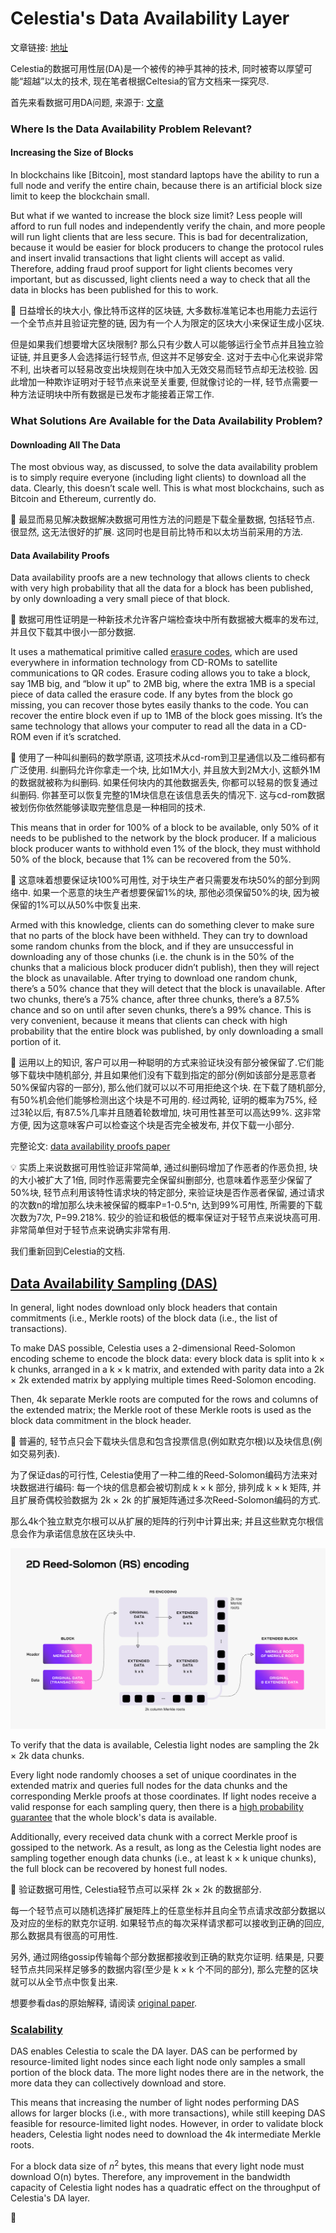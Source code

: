 # Celestia's Data Availability Layer

文章链接: [地址](https://docs.celestia.org/concepts/how-celestia-works/data-availability-layer)

Celestia的数据可用性层(DA)是一个被传的神乎其神的技术, 同时被寄以厚望可能“超越”以太的技术, 现在笔者根据Celtesia的官方文档来一探究尽.

首先来看数据可用DA问题, 来源于: [文章](https://coinmarketcap.com/alexandria/article/what-is-data-availability)

### Where Is the Data Availability Problem Relevant?

#### Increasing the Size of Blocks

In blockchains like [Bitcoin], most standard laptops have the ability to run a full node and verify the entire chain, because there is an artificial block size limit to keep the blockchain small. 

But what if we wanted to increase the block size limit? Less people will afford to run full nodes and independently verify the chain, and more people will run light clients that are less secure. This is bad for decentralization, because it would be easier for block producers to change the protocol rules and insert invalid transactions that light clients will accept as valid. Therefore, adding fraud proof support for light clients becomes very important, but as discussed, light clients need a way to check that all the data in blocks has been published for this to work.

:book: 日益增长的块大小, 像比特币这样的区块链, 大多数标准笔记本也用能力去运行一个全节点并且验证完整的链, 因为有一个人为限定的区块大小来保证生成小区块.

但是如果我们想要增大区块限制? 那么只有少数人可以能够运行全节点并且独立验证链, 并且更多人会选择运行轻节点, 但这并不足够安全. 这对于去中心化来说非常不利, 出块者可以轻易改变出块规则在块中加入无效交易而轻节点却无法校验. 因此增加一种欺诈证明对于轻节点来说至关重要, 但就像讨论的一样, 轻节点需要一种方法证明块中所有数据是已发布才能接着正常工作.

### What Solutions Are Available for the Data Availability Problem?

#### Downloading All The Data

The most obvious way, as discussed, to solve the data availability problem is to simply require everyone (including light clients) to download all the data. Clearly, this doesn’t scale well. This is what most blockchains, such as Bitcoin and Ethereum, currently do.

:book: 最显而易见解决数据解决数据可用性方法的问题是下载全量数据, 包括轻节点. 很显然, 这无法很好的扩展. 这同时也是目前比特币和以太坊当前采用的方法.

#### Data Availability Proofs

Data availability proofs are a new technology that allows clients to check with very high probability that all the data for a block has been published, by only downloading a very small piece of that block.

:book: 数据可用性证明是一种新技术允许客户端检查块中所有数据被大概率的发布过, 并且仅下载其中很小一部分数据.

It uses a mathematical primitive called [erasure codes](https://en.wikipedia.org/wiki/Erasure_code), which are used everywhere in information technology from CD-ROMs to satellite communications to QR codes. Erasure coding allows you to take a block, say 1MB big, and “blow it up” to 2MB big, where the extra 1MB is a special piece of data called the erasure code. If any bytes from the block go missing, you can recover those bytes easily thanks to the code. You can recover the entire block even if up to 1MB of the block goes missing. It’s the same technology that allows your computer to read all the data in a CD-ROM even if it’s scratched.

:book: 使用了一种叫纠删码的数学原语, 这项技术从cd-rom到卫星通信以及二维码都有广泛使用. 纠删码允许你拿走一个块, 比如1M大小, 并且放大到2M大小, 这额外1M的数据就被称为纠删码. 如果任何块内的其他数据丢失, 你都可以轻易的恢复通过纠删码. 你甚至可以恢复完整的1M块信息在该信息丢失的情况下. 这与cd-rom数据被划伤你依然能够读取完整信息是一种相同的技术.

This means that in order for 100% of a block to be available, only 50% of it needs to be published to the network by the block producer. If a malicious block producer wants to withhold even 1% of the block, they must withhold 50% of the block, because that 1% can be recovered from the 50%.

:book: 这意味着想要保证块100%可用性, 对于块生产者只需要发布块50%的部分到网络中. 如果一个恶意的块生产者想要保留1%的块, 那他必须保留50%的块, 因为被保留的1%可以从50%中恢复出来.

Armed with this knowledge, clients can do something clever to make sure that no parts of the block have been withheld. They can try to download some random chunks from the block, and if they are unsuccessful in downloading any of those chunks (i.e. the chunk is in the 50% of the chunks that a malicious block producer didn’t publish), then they will reject the block as unavailable. After trying to download one random chunk, there’s a 50% chance that they will detect that the block is unavailable. After two chunks, there’s a 75% chance, after three chunks, there’s a 87.5% chance and so on until after seven chunks, there’s a 99% chance. This is very convenient, because it means that clients can check with high probability that the entire block was published, by only downloading a small portion of it.

:book: 运用以上的知识, 客户可以用一种聪明的方式来验证块没有部分被保留了.它们能够下载块中随机部分, 并且如果他们没有下载到指定的部分(例如该部分是恶意者50%保留内容的一部分), 那么他们就可以以不可用拒绝这个块. 在下载了随机部分, 有50%机会他们能够检测出这个块是不可用的. 经过两轮, 证明的概率为75%, 经过3轮以后, 有87.5%几率并且随着轮数增加, 块可用性甚至可以高达99%. 这非常方便, 因为这意味客户可以检查这个块是否完全被发布, 并仅下载一小部分.

完整论文: [data availability proofs paper](https://arxiv.org/abs/1809.09044)

:bulb: 实质上来说数据可用性验证非常简单, 通过纠删码增加了作恶者的作恶负担, 块的大小被扩大了1倍, 同时作恶需要完全保留纠删部分, 也意味着作恶至少保留了50%块, 轻节点利用该特性请求块的特定部分, 来验证块是否作恶者保留, 通过请求的次数n的增加那么块未被保留的概率P=1-0.5^n, 达到99%可用性, 所需要的下载次数为7次, P=99.218%. 较少的验证和极低的概率保证对于轻节点来说块高可用. 非常简单但对于轻节点来说确实非常有用.

我们重新回到Celestia的文档.

## [Data Availability Sampling (DAS)](https://docs.celestia.org/concepts/how-celestia-works/data-availability-layer/#data-availability-sampling-das)

In general, light nodes download only block headers that contain commitments (i.e., Merkle roots) of the block data (i.e., the list of transactions).

To make DAS possible, Celestia uses a 2-dimensional Reed-Solomon encoding scheme to encode the block data: every block data is split into k × k chunks, arranged in a k × k matrix, and extended with parity data into a 2k × 2k extended matrix by applying multiple times Reed-Solomon encoding.

Then, 4k separate Merkle roots are computed for the rows and columns of the extended matrix; the Merkle root of these Merkle roots is used as the block data commitment in the block header.

:book: 普遍的, 轻节点只会下载块头信息和包含投票信息(例如默克尔根)以及块信息(例如交易列表).

为了保证das的可行性, Celestia使用了一种二维的Reed-Solomon编码方法来对块数据进行编码: 每一个块的信息都会被切割成 k × k 部分, 排列成 k × k 矩阵, 并且扩展奇偶校验数据为 2k × 2k 的扩展矩阵通过多次Reed-Solomon编码的方式.

那么4k个独立默克尔根可以从扩展的矩阵的行列中计算出来; 并且这些默克尔根信息会作为承诺信息放在区块头中.

![](./asserts/reed-solomon-encoding-5e807cd199f4aaac4cb0f9aef83446a4.png)

To verify that the data is available, Celestia light nodes are sampling the 2k × 2k data chunks.

Every light node randomly chooses a set of unique coordinates in the extended matrix and queries full nodes for the data chunks and the corresponding Merkle proofs at those coordinates. If light nodes receive a valid response for each sampling query, then there is a [high probability guarantee](https://github.com/celestiaorg/celestia-node/issues/805#issuecomment-1150081075) that the whole block's data is available.

Additionally, every received data chunk with a correct Merkle proof is gossiped to the network. As a result, as long as the Celestia light nodes are sampling together enough data chunks (i.e., at least k × k unique chunks), the full block can be recovered by honest full nodes.

:book: 验证数据可用性, Celestia轻节点可以采样 2k × 2k 的数据部分.

每一个轻节点可以随机选择扩展矩阵上的任意坐标并且向全节点请求改部分数据以及对应的坐标的默克尔证明. 如果轻节点的每次采样请求都可以接收到正确的回应, 那么数据具有很高的可用性.

另外, 通过网络gossip传输每个部分数据都接收到正确的默克尔证明. 结果是, 只要轻节点共同采样足够多的数据内容(至少是 k × k 个不同的部分), 那么完整的区块就可以从全节点中恢复出来.

想要参看das的原始解释, 请阅读 [original paper](https://arxiv.org/abs/1809.09044).

### [Scalability](https://docs.celestia.org/concepts/how-celestia-works/data-availability-layer#scalability)

DAS enables Celestia to scale the DA layer. DAS can be performed by resource-limited light nodes since each light node only samples a small portion of the block data. The more light nodes there are in the network, the more data they can collectively download and store.

This means that increasing the number of light nodes performing DAS allows for larger blocks (i.e., with more transactions), while still keeping DAS feasible for resource-limited light nodes. However, in order to validate block headers, Celestia light nodes need to download the 4k intermediate Merkle roots.

For a block data size of $n^2$ bytes, this means that every light node must download O(n) bytes. Therefore, any improvement in the bandwidth capacity of Celestia light nodes has a quadratic effect on the throughput of Celestia's DA layer.

:book: 
